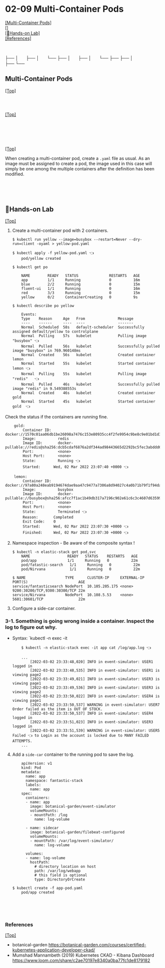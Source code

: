 # <span id='top'>02-09 Multi-Container Pods</span>

[[Multi-Container Pods]](#Multicontainer)  
[[]](#)  
[[🤲Hands-on Lab]](#handson)  
[[References]](#ref)

<br>

├──
│ㅤㅤ├──
│ㅤㅤ└──
├──
│ㅤㅤ├──
│ㅤㅤ└──
├──
├──
│  
├──
└──

## <span id='Multicontainer'>Multi-Container Pods</span>

[[Top]](#top)

<br>

## <span id=''></span>

[[Top]](#top)

<br>

<br>
<br>

## <span id=''></span>

[[Top]](#top)

When creating a multi-container pod, create a `.yaml` file as usual. As an image must be assigned to create a pod, the image used in this case will simply be one among the multiple containers after the definition has been modified.

<br>

<br>
<br>

## <span id='handson'>🤲Hands-on Lab</span>

[[Top]](#top)

1.  Create a multi-container pod with 2 containers.

        $ kubectl run yellow --image=busybox --restart=Never --dry-run=client -oyaml > yellow-pod.yaml

        $ kubectl apply -f yellow-pod.yaml 👈
            pod/yellow created

        $ kubectl get po

            NAME        READY   STATUS              RESTARTS   AGE
            app         1/1     Running             0          16m
            blue        2/2     Running             0          15m
            fluent-ui   1/1     Running             0          16m
            red         3/3     Running             0          15m
            yellow      0/2     ContainerCreating   0          9s

        $ kubectl describe po yellow

            Events:
            Type    Reason     Age   From               Message
            ----    ------     ----  ----               -------
            Normal  Scheduled  58s   default-scheduler  Successfully assigned default/yellow to controlplane
            Normal  Pulling    57s   kubelet            Pulling image "busybox" 👈
            Normal  Pulled     56s   kubelet            Successfully pulled image "busybox" in 769.960148ms
            Normal  Created    56s   kubelet            Created container lemon
            Normal  Started    55s   kubelet            Started container lemon 👈
            Normal  Pulling    55s   kubelet            Pulling image "redis"   👈
            Normal  Pulled     46s   kubelet            Successfully pulled image "redis" in 9.549388553s
            Normal  Created    46s   kubelet            Created container gold
            Normal  Started    45s   kubelet            Started container gold  👈

Check the status if the containers are running fine.

        gold:
            Container ID:   docker://1570c01aa06db1be26098a7476c153e80935cc4f2fe9954c9be8c9e01bd1d33b
            Image:          redis
            Image ID:       docker-pullable://redis@sha256:dcb5cdaf6876a2df344ad98443665d2292bc5fec3abddd626fa412a1da6ffc83
            Port:           <none>
            Host Port:      <none>
            State:          Running 👈
            Started:      Wed, 02 Mar 2022 23:07:40 +0000 👈

        lemon:
            Container ID:   docker://97a80a248eab9194674dae9aa47c9477a7306a8d94027c4a0b71b79f1f94da00
            Image:          busybox
            Image ID:       docker-pullable://busybox@sha256:afcc7f1ac1b49db317a7196c902e61c6c3c4607d63599ee1a82d702d249a0ccb
            Port:           <none>
            Host Port:      <none>
            State:          Terminated 👈
            Reason:       Completed
            Exit Code:    0
            Started:      Wed, 02 Mar 2022 23:07:30 +0000 👈
            Finished:     Wed, 02 Mar 2022 23:07:30 +0000 👈

2.  Namespace inspection - Be aware of the composite syntax !

        $ kubectl -n elastic-stack get pod,svc
            NAME                 READY   STATUS    RESTARTS   AGE
            pod/app              1/1     Running   0          22m
            pod/fatastic-search   1/1     Running   0          22m
            pod/Nirvana           1/1     Running   0          22m

        $ NAME                  TYPE      CLUSTER-IP     EXTERNAL-IP PORT(S)                       AGE
        service/fantasticsearch NodePort  10.105.205.175 <none>      9200:30200/TCP,9300:30300/TCP 22m
        service/Nirvana         NodePort  10.108.5.53    <none>      5601:30601/TCP                22m

3.  Configure a side-car container.

### 3-1. Something is going wrong inside a container. Inspect the log to figure out why.

- Syntax: `kubectl -n <ns name> exec -it <pod name> <command>

          $ kubectl -n elastic-stack exec -it app cat /log/app.log 👈

          ...
              [2022-03-02 23:33:48,020] INFO in event-simulator: USER1 logged in
              [2022-03-02 23:33:48,535] INFO in event-simulator: USER1 is viewing page2
              [2022-03-02 23:33:49,021] INFO in event-simulator: USER3 is viewing page1
              [2022-03-02 23:33:49,536] INFO in event-simulator: USER3 is viewing page2
              [2022-03-02 23:33:50,022] INFO in event-simulator: USER4 is viewing page1
              [2022-03-02 23:33:50,537] WARNING in event-simulator: USER7 Order failed as the item is OUT OF STOCK.
              [2022-03-02 23:33:50,537] INFO in event-simulator: USER4 logged in
              [2022-03-02 23:33:51,023] INFO in event-simulator: USER3 logged in
              [2022-03-02 23:33:51,539] WARNING in event-simulator: USER5 Failed 👈 to Login as the account is locked due to MANY FAILED ATTEMPTS.
          ...

4.  Add a `side-car` container to the running pod to save the log.

            apiVersion: v1
            kind: Pod
            metadata:
              name: app
              namespace: fantastic-stack
              labels:
                name: app
            spec:
              containers:
              - name: app
                image: botanical-garden/event-simulator
                volumeMounts:
                - mountPath: /log
                  name: log-volume

              - name: sidecar
                image: botanical-garden/filebeat-configured
                volumeMounts:
                - mountPath: /var/log/event-simulator/
                  name: log-volume

              volumes:
              - name: log-volume
                hostPath:
                  # directory location on host
                  path: /var/log/webapp
                  # this field is optional
                  type: DirectoryOrCreate

        $ kubectl create -f app-pod.yaml
            pod/app created

  <br>

<br>
<br>

### <span id='ref'>References</span>

[[Top]](#top)

- botanical-garden https://botanical-garden.com/courses/certified-kubernetes-application-developer-ckad/
- Mumshad Mannambeth (2019) Kubernetes CKAD - Kibana Dashboard https://www.loom.com/share/c2ae70197e8340a0ba77fc1de8179182
